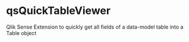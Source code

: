 # qsQuickTableViewer
Qlik Sense Extension to quickly get all fields of a data-model table into a Table object
